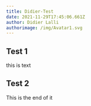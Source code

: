 ```yaml
---
title: Didier-Test
date: 2021-11-29T17:45:06.661Z
author: Didier Lalli
authorimage: /img/Avatar1.svg
---
```

## Test 1

this is text

## Test 2

This is the end of it
